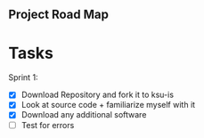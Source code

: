## Project Road Map

# Tasks
Sprint 1:
- [x] Download Repository and fork it to ksu-is
- [x] Look at source code + familiarize myself with it 
- [x] Download any additional software 
- [ ] Test for errors
